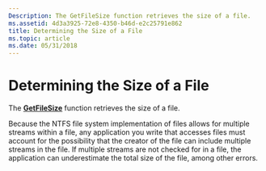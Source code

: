```yaml
---
Description: The GetFileSize function retrieves the size of a file.
ms.assetid: 4d3a3925-72e8-4350-b46d-e2c25791e862
title: Determining the Size of a File
ms.topic: article
ms.date: 05/31/2018
---
```


# Determining the Size of a File

The [**GetFileSize**](/windows/desktop/api/FileAPI/nf-fileapi-getfilesize) function retrieves the size of a file.

Because the NTFS file system implementation of files allows for multiple streams within a file, any application you write that accesses files must account for the possibility that the creator of the file can include multiple streams in the file. If multiple streams are not checked for in a file, the application can underestimate the total size of the file, among other errors.

 

 



